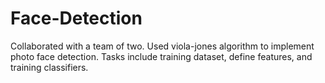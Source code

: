 # Face-Detection
Collaborated with a team of two. Used viola-jones algorithm to implement photo face detection. Tasks include training dataset, define features, and training classifiers.
